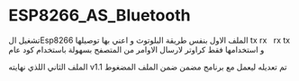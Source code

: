 # ESP8266_AS_Bluetooth
تشغيل الEsp8266 الملف الاول
بنفس طريقة البلوتوث و اعني بها توصيلها 
tx rx   rx tx 
و استخدامها فقط كراوتر لارسال الاوامر من المتصفح بسهولة باستخدام كود عام
 
الملف الثاني اللذي نهايته 
v1.1 
تم تعديله ليعمل مع برنامج مضمن ضمن الملف المضغوط 
